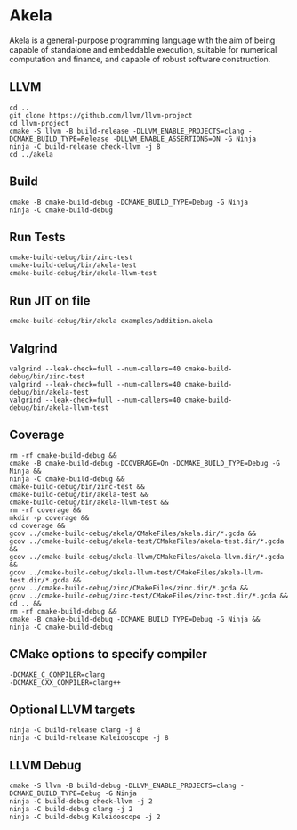 # Akela
Akela is a general-purpose programming language with the aim of being
capable of standalone and embeddable execution,
suitable for numerical computation and finance,
and capable of robust software construction.

## LLVM
    cd ..
    git clone https://github.com/llvm/llvm-project
    cd llvm-project
	cmake -S llvm -B build-release -DLLVM_ENABLE_PROJECTS=clang -DCMAKE_BUILD_TYPE=Release -DLLVM_ENABLE_ASSERTIONS=ON -G Ninja
	ninja -C build-release check-llvm -j 8
    cd ../akela

## Build
    cmake -B cmake-build-debug -DCMAKE_BUILD_TYPE=Debug -G Ninja
    ninja -C cmake-build-debug

## Run Tests
    cmake-build-debug/bin/zinc-test
    cmake-build-debug/bin/akela-test
    cmake-build-debug/bin/akela-llvm-test

## Run JIT on file
    cmake-build-debug/bin/akela examples/addition.akela

## Valgrind
    valgrind --leak-check=full --num-callers=40 cmake-build-debug/bin/zinc-test
    valgrind --leak-check=full --num-callers=40 cmake-build-debug/bin/akela-test
    valgrind --leak-check=full --num-callers=40 cmake-build-debug/bin/akela-llvm-test

## Coverage
    rm -rf cmake-build-debug &&
    cmake -B cmake-build-debug -DCOVERAGE=On -DCMAKE_BUILD_TYPE=Debug -G Ninja &&
    ninja -C cmake-build-debug &&
    cmake-build-debug/bin/zinc-test &&
    cmake-build-debug/bin/akela-test &&
    cmake-build-debug/bin/akela-llvm-test &&
    rm -rf coverage &&
    mkdir -p coverage &&
    cd coverage &&
    gcov ../cmake-build-debug/akela/CMakeFiles/akela.dir/*.gcda &&
    gcov ../cmake-build-debug/akela-test/CMakeFiles/akela-test.dir/*.gcda &&
    gcov ../cmake-build-debug/akela-llvm/CMakeFiles/akela-llvm.dir/*.gcda &&
    gcov ../cmake-build-debug/akela-llvm-test/CMakeFiles/akela-llvm-test.dir/*.gcda &&
    gcov ../cmake-build-debug/zinc/CMakeFiles/zinc.dir/*.gcda &&
    gcov ../cmake-build-debug/zinc-test/CMakeFiles/zinc-test.dir/*.gcda &&
    cd .. &&
    rm -rf cmake-build-debug &&
    cmake -B cmake-build-debug -DCMAKE_BUILD_TYPE=Debug -G Ninja &&
    ninja -C cmake-build-debug

## CMake options to specify compiler
    -DCMAKE_C_COMPILER=clang
    -DCMAKE_CXX_COMPILER=clang++

## Optional LLVM targets
	ninja -C build-release clang -j 8
	ninja -C build-release Kaleidoscope -j 8

## LLVM Debug
    cmake -S llvm -B build-debug -DLLVM_ENABLE_PROJECTS=clang -DCMAKE_BUILD_TYPE=Debug -G Ninja
	ninja -C build-debug check-llvm -j 2
	ninja -C build-debug clang -j 2
	ninja -C build-debug Kaleidoscope -j 2
